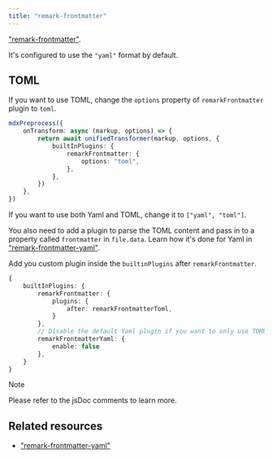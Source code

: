 ```yaml
---
title: "remark-frontmatter"
---
```


["remark-frontmatter"](https://npmjs.com/package/remark-frontmatter).

It's configured to use the `"yaml"` format by default.

## TOML

If you want to use TOML, change the `options` property of `remarkFrontmatter` plugin to `toml`.

```ts
mdxPreprocess({
    onTransform: async (markup, options) => {
        return await unifiedTransformer(markup, options, {
            builtInPlugins: {
                remarkFrontmatter: {
                    options: "toml",
                },
            },
        })
    },
})
```

If you want to use both Yaml and TOML, change it to `["yaml", "toml"]`.

You also need to add a plugin to parse the TOML content and pass in to a property called `frontmatter` in `file.data`. Learn how it's done for Yaml in ["remark-frontmatter-yaml"](https://npmjs.com/package/remark-frontmatter-yaml).

Add you custom plugin inside the `builtinPlugins` after `remarkFrontmatter`.

```ts
{
    builtInPlugins: {
        remarkFrontmatter: {
            plugins: {
                after: remarkFrontmatterToml,
            }
        },
        // Disable the default Yaml plugin if you want to only use TOML.
        remarkFrontmatterYaml: {
            enable: false
        },
    }
}
```

> [!NOTE]
> Please refer to the jsDoc comments to learn more.

## Related resources

-   ["remark-frontmatter-yaml"](/docs/mdx-svelte/unified/plugins/remark-frontmatter-yaml)
